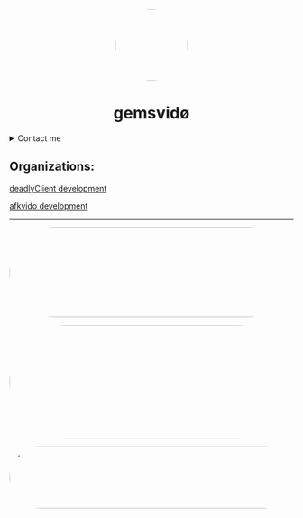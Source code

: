 
<p align="center">
    <img style="border-radius: 100px" width="128" height="128" src="https://avatars.githubusercontent.com/u/69060894?v=4" href="https://github.com/afkvido">
</p>
<h1 align="center">gemsvidø</h1>


<details>
<summary>Contact me</summary>
<img align="left" alt="Discord" width="26px" src="https://discord.com/assets/07dca80a102d4149e9736d4b162cff6f.ico" /> <a href="https://dsc.bio/gemsvido">gemsvido#6866</a>
</p>
<img align="left" alt="Email" width="26px" src="https://www.google.com/a/cpanel/gmail.com/images/favicon.ico" /> <a href="mailto:gemsvido@gmail.com">gemsvido@gmail.com</a>
</p>
</details>

## Organizations:

[deadlyClient development](https://github.com/deadlyClient)

[afkvido development](https://github.com/afkvido-development)



______


   <p align="center">
    <img style="border-radius: 100px" width="700" height="160" src="https://github-readme-stats.vercel.app/api/top-langs/?username=afkvido&layout=compact&theme=dark">
</p>


   <p align="center">
    <img style="border-radius: 100px" width="700" height="200" src="https://github-readme-stats.vercel.app/api?username=afkvido&count_private=true&show_icons=true&include_all_commits=true&theme=dark">
</p>
    
    
    
<p align="center">
    <img style="border-radius: 100px" width="900" height="110" src="https://github-profile-trophy.vercel.app/?username=afkvido&rank=SSS,SS,S,AAA,AA,A,BBB,BB,B,C&theme=onedark">
</p>
